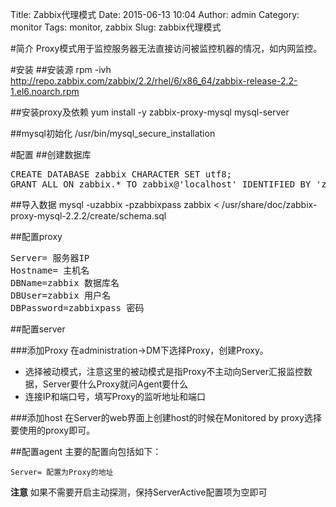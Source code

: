 Title: Zabbix代理模式
Date: 2015-06-13 10:04
Author: admin
Category: monitor
Tags: monitor, zabbix
Slug: zabbix代理模式
 
#简介
Proxy模式用于监控服务器无法直接访问被监控机器的情况，如内网监控。

#安装
##安装源
    rpm -ivh http://repo.zabbix.com/zabbix/2.2/rhel/6/x86_64/zabbix-release-2.2-1.el6.noarch.rpm

##安装proxy及依赖
    yum install -y zabbix-proxy-mysql mysql-server

##mysql初始化
    /usr/bin/mysql_secure_installation

#配置
##创建数据库
<pre>
CREATE DATABASE zabbix CHARACTER SET utf8;
GRANT ALL ON zabbix.* TO zabbix@'localhost' IDENTIFIED BY 'zabbixpass';
</pre>

##导入数据
     mysql -uzabbix -pzabbixpass zabbix < /usr/share/doc/zabbix-proxy-mysql-2.2.2/create/schema.sql

##配置proxy
<pre>
Server= 服务器IP
Hostname= 主机名
DBName=zabbix 数据库名
DBUser=zabbix 用户名
DBPassword=zabbixpass 密码
</pre>

##配置server

###添加Proxy
在administration->DM下选择Proxy，创建Proxy。

* 选择被动模式，注意这里的被动模式是指Proxy不主动向Server汇报监控数据，Server要什么Proxy就问Agent要什么
* 连接IP和端口号，填写Proxy的监听地址和端口

###添加host
在Server的web界面上创建host的时候在Monitored by proxy选择要使用的proxy即可。

##配置agent
主要的配置向包括如下：

    Server= 配置为Proxy的地址

**注意** 如果不需要开启主动探测，保持ServerActive配置项为空即可
